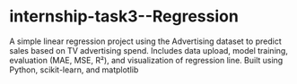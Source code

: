 # internship-task3--Regression
A simple linear regression project using the Advertising dataset to predict sales based on TV advertising spend. Includes data upload, model training, evaluation (MAE, MSE, R²), and visualization of regression line. Built using Python, scikit-learn, and matplotlib

